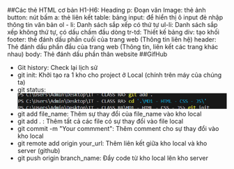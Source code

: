 ##Các thẻ HTML cơ bản 
H1-H6: Heading 
p: Đoạn văn 
Image: thẻ ảnh 
button: nút bấm 
a: thẻ liên kết 
table: bảng 
input: để hiển thị ô input đẻ nhập thông tin văn bản 
ol - li: Danh sách sắp xếp có thứ tự 
ul-li: Danh sách sắp xếp không thứ tự, có dấu chấm đầu dòng 
tr-td: Thiết kế bảng 
div: tạo khối 
footer: thẻ đánh dấu phần cuối của trang web (Thông tin liên hệ)
header: Thẻ đánh dấu phần đầu của trang web (Thông tin, liên kết các trang khác nhau)
body: Thẻ đánh dấu phần thân website
##GifHub
+ Git history: Check lại lịch sử 
+ git init: Khởi tạo ra 1 kho cho project ở Local (chính trên máy của chúng ta)
+ git status: ![ ](image.png)
+ git add file_name: Thêm sự thay đổi của file_name vào kho local 
+ git add . : Thêm tất cả các file có sự thay đổi vào file local 
+ git commit -m "Your commment": Thêm comment cho sự thay đổi vào kho local 
+ git remote add origin your_url: Thêm liên kết giữa kho local và kho server (github) 
+ git push origin branch_name: Đẩy code từ kho local lên kho server 
